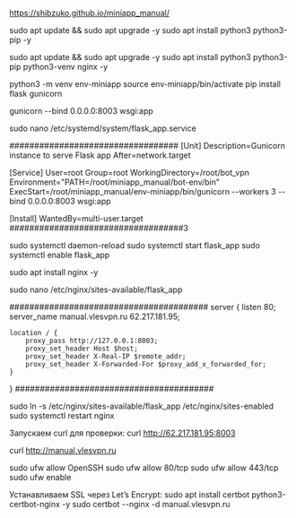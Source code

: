 https://shibzuko.github.io/miniapp_manual/


sudo apt update && sudo apt upgrade -y
sudo apt install python3 python3-pip -y

sudo apt update && sudo apt upgrade -y
sudo apt install python3 python3-pip python3-venv nginx -y


python3 -m venv env-miniapp
source env-miniapp/bin/activate
pip install flask gunicorn

gunicorn --bind 0.0.0.0:8003 wsgi:app

sudo nano /etc/systemd/system/flask_app.service

##################################
[Unit]
Description=Gunicorn instance to serve Flask app
After=network.target

[Service]
User=root
Group=root
WorkingDirectory=/root/bot_vpn
Environment="PATH=/root/miniapp_manual/bot-env/bin"
ExecStart=/root/miniapp_manual/env-miniapp/bin/gunicorn --workers 3 --bind 0.0.0.0:8003 wsgi:app

[Install]
WantedBy=multi-user.target
###################################3



sudo systemctl daemon-reload
sudo systemctl start flask_app
sudo systemctl enable flask_app


sudo apt install nginx -y


sudo nano /etc/nginx/sites-available/flask_app


########################################
server {
    listen 80;
    server_name manual.vlesvpn.ru 62.217.181.95;

    location / {
        proxy_pass http://127.0.0.1:8003;
        proxy_set_header Host $host;
        proxy_set_header X-Real-IP $remote_addr;
        proxy_set_header X-Forwarded-For $proxy_add_x_forwarded_for;
    }
}
########################################


sudo ln -s /etc/nginx/sites-available/flask_app /etc/nginx/sites-enabled
sudo systemctl restart nginx

Запускаем curl для проверки:
curl http://62.217.181.95:8003

curl http://manual.vlesvpn.ru


sudo ufw allow OpenSSH
sudo ufw allow 80/tcp
sudo ufw allow 443/tcp
sudo ufw enable


Устанавливаем SSL через Let’s Encrypt:
sudo apt install certbot python3-certbot-nginx -y
sudo certbot --nginx -d manual.vlesvpn.ru




